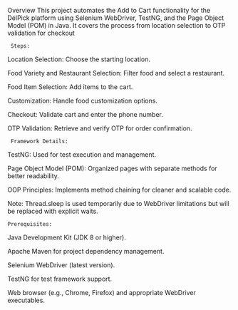 Overview
This project automates the Add to Cart functionality for the DelPick platform using Selenium WebDriver, TestNG, and the Page Object Model (POM) in Java. It covers the process from location selection to OTP validation for checkout

     Steps:


Location Selection: Choose the starting location.

Food Variety and Restaurant Selection: Filter food and select a restaurant.

Food Item Selection: Add items to the cart.

Customization: Handle food customization options.

Checkout: Validate cart and enter the phone number.

OTP Validation: Retrieve and verify OTP for order confirmation.

     Framework Details:

TestNG: Used for test execution and management.

Page Object Model (POM): Organized pages with separate methods for better readability.

OOP Principles: Implements method chaining for cleaner and scalable code.

Note: Thread.sleep is used temporarily due to WebDriver limitations but will be replaced with explicit waits.


    Prerequisites:
Java Development Kit (JDK 8 or higher).

Apache Maven for project dependency management.

Selenium WebDriver (latest version).

TestNG for test framework support.

Web browser (e.g., Chrome, Firefox) and appropriate WebDriver executables.

